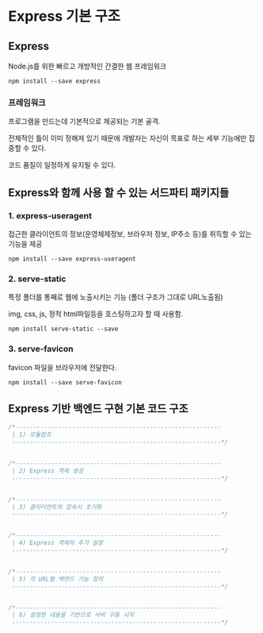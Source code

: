 # Express 기본 구조

## Express

Node.js를 위한 빠르고 개방적인 간결한 웹 프레임워크

```shell
npm install --save express
```

### 프레임워크

프로그램을 만드는데 기본적으로 제공되는 기본 골격.

전체적인 틀이 이미 정해져 있기 때문에 개발자는 자신이 목표로 하는 세부 기능에만 집중할 수 있다.

코드 품질이 일정하게 유지될 수 있다.

## Express와 함께 사용 할 수 있는 서드파티 패키지들

### 1. express-useragent

접근한 클라이언트의 정보(운영체제정보, 브라우저 정보, IP주소 등)를 취득할 수 있는 기능을 제공

```shell
npm install --save express-useragent
```

### 2. serve-static

특정 폴더를 통째로 웹에 노출시키는 기능 (폴더 구조가 그대로 URL노출됨)

img, css, js, 정적 html파일등을 호스팅하고자 할 때 사용함.

```shell
npm install serve-static --save
```

### 3. serve-favicon

favicon 파일을 브라우저에 전달한다.

```shell
npm install --save serve-favicon
```

## Express 기반 백엔드 구현 기본 코드 구조

```javascript
/*----------------------------------------------------------
 | 1) 모듈참조
 -----------------------------------------------------------*/


/*----------------------------------------------------------
 | 2) Express 객체 생성
 -----------------------------------------------------------*/


/*----------------------------------------------------------
 | 3) 클라이언트의 접속시 초기화
 -----------------------------------------------------------*/


/*----------------------------------------------------------
 | 4) Express 객체의 추가 설정
 -----------------------------------------------------------*/


/*----------------------------------------------------------
 | 5) 각 URL별 백엔드 기능 정의
 -----------------------------------------------------------*/


/*----------------------------------------------------------
 | 6) 설정한 내용을 기반으로 서버 구동 시작
 -----------------------------------------------------------*/

```





